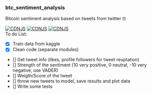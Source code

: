 ### btc_sentiment_analysis
Bitcoin sentiment analysis based on tweets from twitter 🤓

[![CDNJS](https://img.shields.io/badge/version-1.0.0-blue)]()
[![CDNJS](https://img.shields.io/badge/python-3.7.3-yellow)](https://www.python.org/downloads/release/python-373/)
[![CDNJS](https://img.shields.io/badge/nltk-3.5-lightgrey)](https://www.nltk.org/)  
To do List:
- [X] Train data from kaggle
- [X] Clean code (separate modules)
- [] Get tweet info (likes, profile followers for tweet reuptation)
- [] Strength of the sentiment (10 very positive, 0 neutral, -10 very negative, use VADER)
- [] Weigth/Score of the tweet
- [] throw new tweets to model, save results and plot data
- [] Write some tests